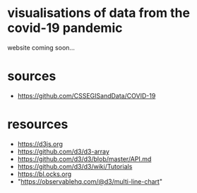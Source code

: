 # visualisations of data from the covid-19 pandemic

website coming soon...

# sources

+ https://github.com/CSSEGISandData/COVID-19

# resources

+ https://d3js.org
+ https://github.com/d3/d3-array
+ https://github.com/d3/d3/blob/master/API.md
+ https://github.com/d3/d3/wiki/Tutorials
+ https://bl.ocks.org
+ "https://observablehq.com/@d3/multi-line-chart"
